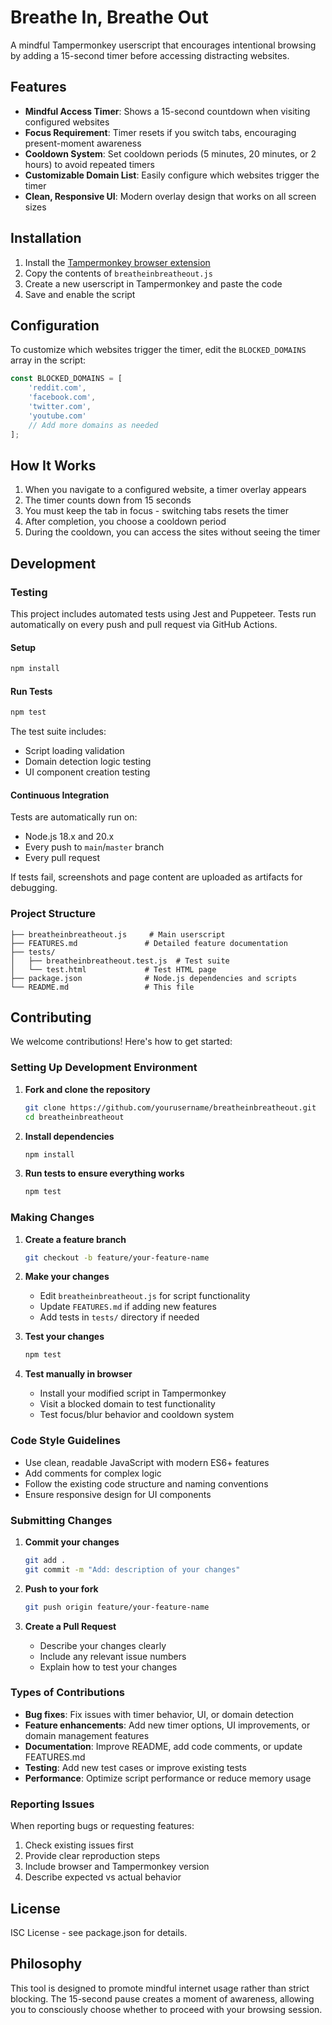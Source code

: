# Breathe In, Breathe Out

A mindful Tampermonkey userscript that encourages intentional browsing by adding a 15-second timer before accessing distracting websites.

## Features

- **Mindful Access Timer**: Shows a 15-second countdown when visiting configured websites
- **Focus Requirement**: Timer resets if you switch tabs, encouraging present-moment awareness
- **Cooldown System**: Set cooldown periods (5 minutes, 20 minutes, or 2 hours) to avoid repeated timers
- **Customizable Domain List**: Easily configure which websites trigger the timer
- **Clean, Responsive UI**: Modern overlay design that works on all screen sizes

## Installation

1. Install the [Tampermonkey browser extension](https://www.tampermonkey.net/)
2. Copy the contents of `breatheinbreatheout.js`
3. Create a new userscript in Tampermonkey and paste the code
4. Save and enable the script

## Configuration

To customize which websites trigger the timer, edit the `BLOCKED_DOMAINS` array in the script:

```javascript
const BLOCKED_DOMAINS = [
    'reddit.com',
    'facebook.com',
    'twitter.com',
    'youtube.com'
    // Add more domains as needed
];
```

## How It Works

1. When you navigate to a configured website, a timer overlay appears
2. The timer counts down from 15 seconds
3. You must keep the tab in focus - switching tabs resets the timer
4. After completion, you choose a cooldown period
5. During the cooldown, you can access the sites without seeing the timer

## Development

### Testing

This project includes automated tests using Jest and Puppeteer. Tests run automatically on every push and pull request via GitHub Actions.

#### Setup
```bash
npm install
```

#### Run Tests
```bash
npm test
```

The test suite includes:
- Script loading validation
- Domain detection logic testing
- UI component creation testing

#### Continuous Integration

Tests are automatically run on:
- Node.js 18.x and 20.x
- Every push to `main`/`master` branch
- Every pull request

If tests fail, screenshots and page content are uploaded as artifacts for debugging.

### Project Structure

```
├── breatheinbreatheout.js     # Main userscript
├── FEATURES.md               # Detailed feature documentation
├── tests/
│   ├── breatheinbreatheout.test.js  # Test suite
│   └── test.html             # Test HTML page
├── package.json              # Node.js dependencies and scripts
└── README.md                 # This file
```

## Contributing

We welcome contributions! Here's how to get started:

### Setting Up Development Environment

1. **Fork and clone the repository**
   ```bash
   git clone https://github.com/yourusername/breatheinbreatheout.git
   cd breatheinbreatheout
   ```

2. **Install dependencies**
   ```bash
   npm install
   ```

3. **Run tests to ensure everything works**
   ```bash
   npm test
   ```

### Making Changes

1. **Create a feature branch**
   ```bash
   git checkout -b feature/your-feature-name
   ```

2. **Make your changes**
   - Edit `breatheinbreatheout.js` for script functionality
   - Update `FEATURES.md` if adding new features
   - Add tests in `tests/` directory if needed

3. **Test your changes**
   ```bash
   npm test
   ```

4. **Test manually in browser**
   - Install your modified script in Tampermonkey
   - Visit a blocked domain to test functionality
   - Test focus/blur behavior and cooldown system

### Code Style Guidelines

- Use clean, readable JavaScript with modern ES6+ features
- Add comments for complex logic
- Follow the existing code structure and naming conventions
- Ensure responsive design for UI components

### Submitting Changes

1. **Commit your changes**
   ```bash
   git add .
   git commit -m "Add: description of your changes"
   ```

2. **Push to your fork**
   ```bash
   git push origin feature/your-feature-name
   ```

3. **Create a Pull Request**
   - Describe your changes clearly
   - Include any relevant issue numbers
   - Explain how to test your changes

### Types of Contributions

- **Bug fixes**: Fix issues with timer behavior, UI, or domain detection
- **Feature enhancements**: Add new timer options, UI improvements, or domain management features
- **Documentation**: Improve README, add code comments, or update FEATURES.md
- **Testing**: Add new test cases or improve existing tests
- **Performance**: Optimize script performance or reduce memory usage

### Reporting Issues

When reporting bugs or requesting features:

1. Check existing issues first
2. Provide clear reproduction steps
3. Include browser and Tampermonkey version
4. Describe expected vs actual behavior

## License

ISC License - see package.json for details.

## Philosophy

This tool is designed to promote mindful internet usage rather than strict blocking. The 15-second pause creates a moment of awareness, allowing you to consciously choose whether to proceed with your browsing session.
